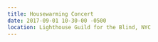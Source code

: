 ```yaml
---
title: Housewarming Concert
date: 2017-09-01 10-30-00 -0500
location: Lighthouse Guild for the Blind, NYC
---
```

